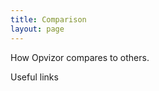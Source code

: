 ```yaml
---
title: Comparison
layout: page
---
```


How Opvizor compares to others.


Useful links

[Our demo environmnet]: https://demoml.codenotary.io/
